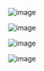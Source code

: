 ![image](https://github.com/user-attachments/assets/be2fbcf2-55a6-4f45-a13a-2d0790f13018)

![image](https://github.com/user-attachments/assets/6b43d107-3bc6-44ea-a043-dec0f1a5e47c)

![image](https://github.com/user-attachments/assets/2ffff518-d7e9-48a8-b564-b349cce7e58e)

![image](https://github.com/user-attachments/assets/78be0e1b-1ca7-4d7a-85f3-931976da5a7f)
